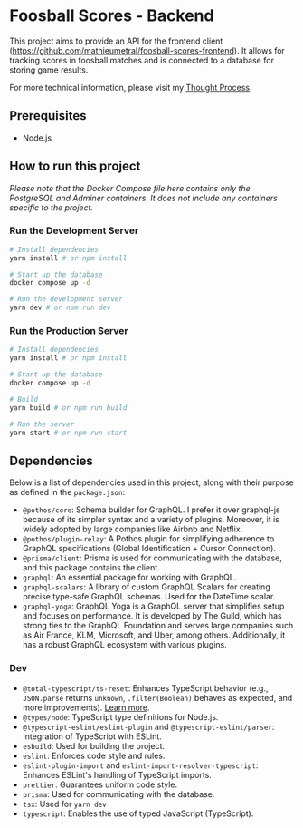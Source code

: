 # Foosball Scores - Backend

This project aims to provide an API for the frontend client (https://github.com/mathieumetral/foosball-scores-frontend). It allows for tracking scores in foosball matches and is connected to a database for storing game results.

For more technical information, please visit my [Thought Process](https://github.com/mathieumetral/foosball-scores-backend/blob/main/docs/thought-process.md).

## Prerequisites

- Node.js

## How to run this project

_Please note that the Docker Compose file here contains only the PostgreSQL and Adminer containers. It does not include any containers specific to the project._

### Run the Development Server

```bash
# Install dependencies
yarn install # or npm install

# Start up the database
docker compose up -d

# Run the development server
yarn dev # or npm run dev
```

### Run the Production Server

```bash
# Install dependencies
yarn install # or npm install

# Start up the database
docker compose up -d

# Build
yarn build # or npm run build

# Run the server
yarn start # or npm run start
```

## Dependencies

Below is a list of dependencies used in this project, along with their purpose as defined in the `package.json`:

- `@pothos/core`: Schema builder for GraphQL. I prefer it over graphql-js because of its simpler syntax and a variety of plugins. Moreover, it is widely adopted by large companies like Airbnb and Netflix.
- `@pothos/plugin-relay`: A Pothos plugin for simplifying adherence to GraphQL specifications (Global Identification + Cursor Connection).
- `@prisma/client`: Prisma is used for communicating with the database, and this package contains the client.
- `graphql`: An essential package for working with GraphQL.
- `graphql-scalars`: A library of custom GraphQL Scalars for creating precise type-safe GraphQL schemas. Used for the DateTime scalar.
- `graphql-yoga`: GraphQL Yoga is a GraphQL server that simplifies setup and focuses on performance. It is developed by The Guild, which has strong ties to the GraphQL Foundation and serves large companies such as Air France, KLM, Microsoft, and Uber, among others. Additionally, it has a robust GraphQL ecosystem with various plugins.

### Dev

- `@total-typescript/ts-reset`: Enhances TypeScript behavior (e.g., `JSON.parse` returns `unknown`, `.filter(Boolean)` behaves as expected, and more improvements). [Learn more](https://www.totaltypescript.com/ts-reset).
- `@types/node`: TypeScript type definitions for Node.js.
- `@typescript-eslint/eslint-plugin` and `@typescript-eslint/parser`: Integration of TypeScript with ESLint.
- `esbuild`: Used for building the project.
- `eslint`: Enforces code style and rules.
- `eslint-plugin-import` and `eslint-import-resolver-typescript`: Enhances ESLint's handling of TypeScript imports.
- `prettier`: Guarantees uniform code style.
- `prisma`: Used for communicating with the database.
- `tsx`: Used for `yarn dev`
- `typescript`: Enables the use of typed JavaScript (TypeScript).
